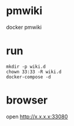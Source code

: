 # pmwiki
docker pmwiki


# run
```
mkdir -p wiki.d
chown 33:33 -R wiki.d
docker-compose -d 
```

# browser
open http://x.x.x.x:33080
